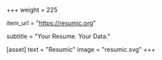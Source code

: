 +++
weight = 225

item_url = "https://resumic.org"

subtitle = "Your Resume. Your Data."

[asset]
  text = "Resumic"
  image = "resumic.svg"
+++
